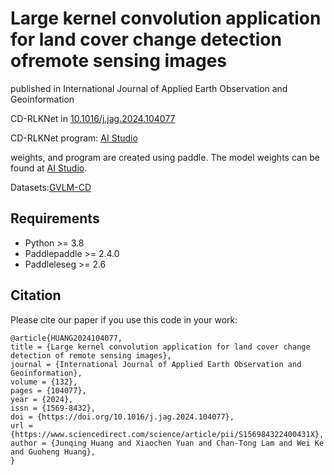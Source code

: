 # Large kernel convolution application for land cover change detection ofremote sensing images

published in International Journal of Applied Earth Observation and Geoinformation

CD-RLKNet in [10.1016/j.jag.2024.104077](https://doi.org/10.1016/j.jag.2024.104077)

CD-RLKNet program: [AI Studio](https://aistudio.baidu.com/projectdetail/7437309?sUid=285037&shared=1&ts=1723101644955)

weights, and program are created using paddle.
The model weights can be found at [AI Studio](https://aistudio.baidu.com/datasetdetail/264150).

Datasets:[GVLM-CD](https://aistudio.baidu.com/datasetdetail/245593)


## Requirements
- Python >= 3.8
- Paddlepaddle >= 2.4.0
- Paddleleseg >= 2.6


## Citation

Please cite our paper if you use this code in your work:

```
@article{HUANG2024104077,
title = {Large kernel convolution application for land cover change detection of remote sensing images},
journal = {International Journal of Applied Earth Observation and Geoinformation},
volume = {132},
pages = {104077},
year = {2024},
issn = {1569-8432},
doi = {https://doi.org/10.1016/j.jag.2024.104077},
url = {https://www.sciencedirect.com/science/article/pii/S156984322400431X},
author = {Junqing Huang and Xiaochen Yuan and Chan-Tong Lam and Wei Ke and Guoheng Huang},
}
```
